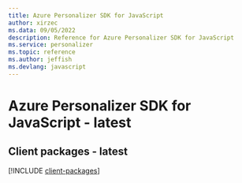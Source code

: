 ```yaml
---
title: Azure Personalizer SDK for JavaScript
author: xirzec
ms.data: 09/05/2022
description: Reference for Azure Personalizer SDK for JavaScript
ms.service: personalizer
ms.topic: reference
ms.author: jeffish
ms.devlang: javascript
---
```

# Azure Personalizer SDK for JavaScript - latest

## Client packages - latest
[!INCLUDE [client-packages](personalizer-client-index.md)]